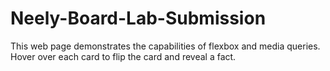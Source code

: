 # Neely-Board-Lab-Submission
This web page demonstrates the capabilities of flexbox and media queries. 
Hover over each card to flip the card and reveal a fact.
